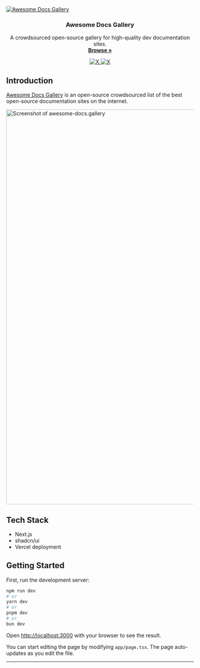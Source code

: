 <a href="https://awesome-docs.gallery">
  <img alt="Awesome Docs Gallery" src="https://awesome-docs.gallery/images/og-adg.png" />
</a>

<h3 align="center">Awesome Docs Gallery</h3>


<p align="center">
    A crowdsourced open-source gallery for high-quality dev documentation sites.
    <br />
    <a href="https://awesome-docs.gallery"><strong>Browse »</strong></a>
</p>

<p align="center">
  <a href="https://x.com/hashnode">
    <img src="https://img.shields.io/badge/Follow-@hashnode-blue" alt="X" />
  </a>
  <a href="https://hashnode.com/products/docs">
    <img src="https://img.shields.io/badge/Docs-By_Hashnode-green" alt="X" />
  </a>
</p>

## Introduction

[Awesome Docs Gallery](https://awesome-docs.gallery) is an open-source crowdsourced list of the best open-source documentation sites on the internet.

<img width="1062" alt="Screenshot of awesome-docs.gallery" src="https://cdn.hashnode.com/res/hashnode/image/upload/v1729253347319/1LL_190KY.png?auto=format">

## Tech Stack

- Next.js
- shadcn/ui
- Vercel deployment

## Getting Started

First, run the development server:

```bash
npm run dev
# or
yarn dev
# or
pnpm dev
# or
bun dev
```

Open [http://localhost:3000](http://localhost:3000) with your browser to see the result.

You can start editing the page by modifying `app/page.tsx`. The page auto-updates as you edit the file.

---